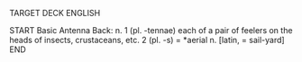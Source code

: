 TARGET DECK
ENGLISH

START
Basic
Antenna
Back: n. 1 (pl. -tennae) each of a pair of feelers on the heads of insects, crustaceans, etc. 2 (pl. -s) = *aerial n. [latin, = sail-yard]
END

